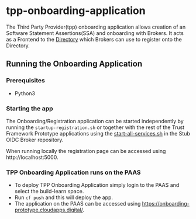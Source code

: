 # tpp-onboarding-application
The Third Party Provider(tpp) onboarding application allows creation of an Software Statement Assertions(SSA) and onboarding with Brokers. It acts as a Frontend to the [Directory](https://github.com/alphagov/trust-framework-directory-prototype) which Brokers can use to register onto the Directory.

## Running the Onboarding Application

### Prerequisites
* Python3

### Starting the app
The Onboarding/Registration application can be started independently by running the `startup-registration.sh` or together with the rest of the Trust Framework Prototype applications using the [start-all-services.sh](https://github.com/alphagov/stub-oidc-broker/blob/master/start-all-services.sh) in the Stub OIDC Broker repository.

When running locally the registration page can be accessed using http://localhost:5000.

### TPP Onboarding Application runs on the PAAS
* To deploy TPP Onboarding Application simply login to the PAAS and select the build-learn space. 
* Run `cf push` and this will deploy the app.
* The application on the PAAS can be accessed using https://onboarding-prototype.cloudapps.digital/.
